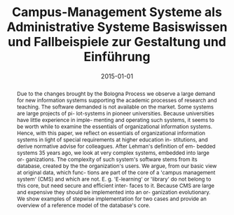 ---
abstract: Due to the changes brought by the Bologna Process we observe a large demand
  for new information systems supporting the academic processes of research and teaching.
  The software demanded is not available on the market. Some systems are large projects
  of pi- lot-systems in pioneer universities. Because universities have little experience
  in imple- menting and operating such systems, it seems to be worth while to examine
  the essentials of organizational information systems. Hence, with this paper, we
  reflect on essentials of organizational information systems in light of special
  requirements at higher education in- stitutions, and derive normative advise for
  colleagues. After Lehman's definition of em- bedded systems 35 years ago, we look
  at very complex systems, embedded into large or- ganizations. The complexity of
  such system's software stems from its database, created by the the organization's
  users. We argue, from our basic view at original data, which func- tions are part
  of the core of a 'campus management system' (CMS) and which are not. E. g. 'E-learning'
  or 'library' do not belong to this core, but need secure and efficient inter- faces
  to it. Because CMS are large and expensive they should be implemented into an or-
  ganization evolutionary. We show examples of stepwise implementation for two cases
  and provide an overview of a reference model of the database's core.
authors:
- Thorsten Spitta
- Marco Carolla
- Henning Brune
- Thomas Grechenig
- Stefan Strobl
- Jan vom Brocke
date: '2015-01-01'
featured: false
links:
- name: Publik
  url: https://publik.tuwien.ac.at/showentry.php?ID=246610&lang=1
publication_types:
- '5'
publishDate: '2015-01-01'
title: Campus-Management Systeme als Administrative Systeme Basiswissen und Fallbeispiele
  zur Gestaltung und Einführung
url_pdf: ''
---